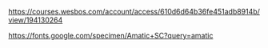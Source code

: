 https://courses.wesbos.com/account/access/610d6d64b36fe451adb8914b/view/194130264

https://fonts.google.com/specimen/Amatic+SC?query=amatic
